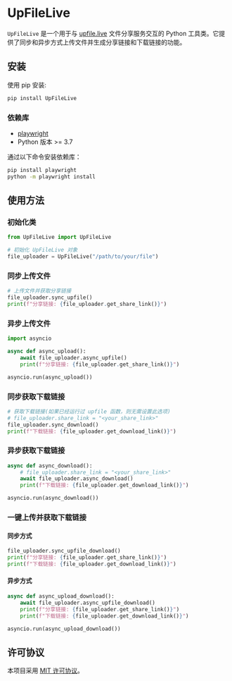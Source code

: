 # UpFileLive

`UpFileLive` 是一个用于与 [upfile.live](https://upfile.live) 文件分享服务交互的 Python 工具类。它提供了同步和异步方式上传文件并生成分享链接和下载链接的功能。

## 安装

使用 pip 安装:

```bash
pip install UpFileLive
```

### 依赖库
- [playwright](https://playwright.dev/python/)
- Python 版本 >= 3.7

通过以下命令安装依赖库：
```bash
pip install playwright
python -m playwright install
```

## 使用方法

### 初始化类
```python
from UpFileLive import UpFileLive

# 初始化 UpFileLive 对象
file_uploader = UpFileLive("/path/to/your/file")
```

### 同步上传文件
```python
# 上传文件并获取分享链接
file_uploader.sync_upfile()
print(f"分享链接: {file_uploader.get_share_link()}")
```

### 异步上传文件
```python
import asyncio

async def async_upload():
    await file_uploader.async_upfile()
    print(f"分享链接: {file_uploader.get_share_link()}")

asyncio.run(async_upload())
```

### 同步获取下载链接
```python
# 获取下载链接(如果已经运行过 upfile 函数，则无需设置此选项)
# file_uploader.share_link = "<your_share_link>"
file_uploader.sync_download()
print(f"下载链接: {file_uploader.get_download_link()}")
```

### 异步获取下载链接
```python
async def async_download():
    # file_uploader.share_link = "<your_share_link>"
    await file_uploader.async_download()
    print(f"下载链接: {file_uploader.get_download_link()}")

asyncio.run(async_download())
```

### 一键上传并获取下载链接
#### 同步方式
```python
file_uploader.sync_upfile_download()
print(f"分享链接: {file_uploader.get_share_link()}")
print(f"下载链接: {file_uploader.get_download_link()}")
```

#### 异步方式
```python
async def async_upload_download():
    await file_uploader.async_upfile_download()
    print(f"分享链接: {file_uploader.get_share_link()}")
    print(f"下载链接: {file_uploader.get_download_link()}")

asyncio.run(async_upload_download())
```

## 许可协议
本项目采用 [MIT 许可协议](LICENSE)。

